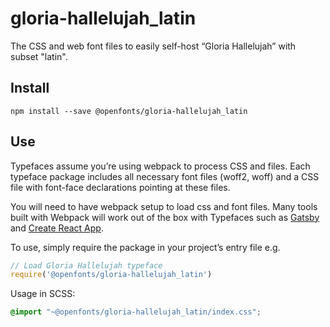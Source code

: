 
# gloria-hallelujah_latin

The CSS and web font files to easily self-host “Gloria Hallelujah” with subset "latin".

## Install

`npm install --save @openfonts/gloria-hallelujah_latin`

## Use

Typefaces assume you’re using webpack to process CSS and files. Each typeface
package includes all necessary font files (woff2, woff) and a CSS file with
font-face declarations pointing at these files.

You will need to have webpack setup to load css and font files. Many tools built
with Webpack will work out of the box with Typefaces such as [Gatsby](https://github.com/gatsbyjs/gatsby)
and [Create React App](https://github.com/facebookincubator/create-react-app).

To use, simply require the package in your project’s entry file e.g.

```javascript
// Load Gloria Hallelujah typeface
require('@openfonts/gloria-hallelujah_latin')
```

Usage in SCSS:
```scss
@import "~@openfonts/gloria-hallelujah_latin/index.css";
```
